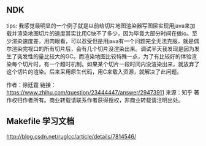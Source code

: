 ## NDK

tips:
我感觉最明显的一个例子就是以前给切片地图渲染器写图层实现用java来加载并渲染地图切片的速度其实比用C快不了多少，因为毕竟大部分时间在做io。至少渲染速度差，用肉眼看，可以忍受但是用java有一个问题完全无法克服，就是偶尔渲染完视口的所有切片后，会有几个切片没渲染出来。调试半天我发现是因为发生了突发性的量比较大的GC。而渲染地图比较特殊一点，为了有比较好的体验渲染每个切片时，有一个超时机制。如果某个切片一段时间内没渲染出来，就放弃了这个切片的渲染。后来采用原生代码，用C来载入资源，就解决了此问题。

作者：徐廷霆
链接：https://www.zhihu.com/question/23444447/answer/29473911
来源：知乎
著作权归作者所有。商业转载请联系作者获得授权，非商业转载请注明出处。

## Makefile 学习文档
http://blog.csdn.net/ruglcc/article/details/7814546/
